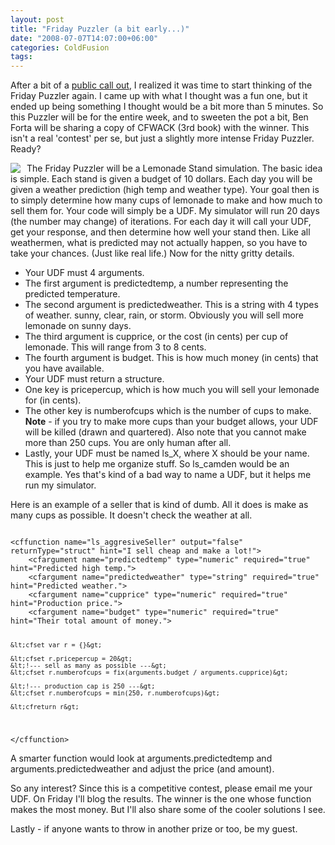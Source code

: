 ```yaml
---
layout: post
title: "Friday Puzzler (a bit early...)"
date: "2008-07-07T14:07:00+06:00"
categories: ColdFusion 
tags: 
---
```


After a bit of a <a href="http://www.vintagecoding.com/blog/2008/06/27/ray-are-you-too-busy/">public call out</a>, I realized it was time to start thinking of the Friday Puzzler again. I came up with what I thought was a fun one, but it ended up being something I thought would be a bit more than 5 minutes. So this Puzzler will be for the entire week, and to sweeten the pot a bit, Ben Forta will be sharing a copy of CFWACK (3rd book) with the winner. This isn't a real 'contest' per se, but just a slightly more intense Friday Puzzler. Ready?
<!--more-->
<img src="https://static.raymondcamden.com/images/cfjedi//lss1.jpg" align="left" style="margin-right:10px;">
The Friday Puzzler will be a Lemonade Stand simulation. The basic idea is simple. Each stand is given a budget of 10 dollars. Each day you will be given a weather prediction (high temp and weather type). Your goal then is to simply determine how many cups of lemonade to make and how much to sell them for. Your code will simply be a UDF. My simulator will run 20 days (the number may change) of iterations. For each day it will call your UDF, get your response, and then determine how well your stand then. Like all weathermen, what is predicted may not actually happen, so you have to take your chances. (Just like real life.) Now for the nitty gritty details.

<ul>
<li>Your UDF must 4 arguments.
<li>The first argument is predictedtemp, a number representing the predicted temperature.
<li>The second argument is predictedweather. This is a string with 4 types of weather. sunny, clear, rain, or storm. Obviously you will sell more lemonade on sunny days.
<li>The third argument is cupprice, or the cost (in cents) per cup of lemonade. This will range from 3 to 8 cents.
<li>The fourth argument is budget. This is how much money (in cents) that you have available.
<li>Your UDF must return a structure. 
<li>One key is pricepercup, which is how much you will sell your lemonade for (in cents).
<li>The other key is numberofcups which is the number of cups to make. <b>Note</b> - if you try to make more cups than your budget allows, your UDF will be killed (drawn and quartered). Also note that you cannot make more than 250 cups. You are only human after all.
<li>Lastly, your UDF must be named ls_X, where X should be your name. This is just to help me organize stuff. So ls_camden would be an example. Yes that's kind of a bad way to name a UDF, but it helps me run my simulator.
</ul>

Here is an example of a seller that is kind of dumb. All it does is make as many cups as possible. It doesn't check the weather at all.

<code>
&lt;cffunction name="ls_aggresiveSeller" output="false" returnType="struct" hint="I sell cheap and make a lot!"&gt;
	&lt;cfargument name="predictedtemp" type="numeric" required="true" hint="Predicted high temp."&gt;
	&lt;cfargument name="predictedweather" type="string" required="true" hint="Predicted weather."&gt;
	&lt;cfargument name="cupprice" type="numeric" required="true" hint="Production price."&gt;
	&lt;cfargument name="budget" type="numeric" required="true" hint="Their total amount of money."&gt;
	
	&lt;cfset var r = {}&gt;
	
	&lt;cfset r.pricepercup = 20&gt;
	&lt;!--- sell as many as possible ---&gt;
	&lt;cfset r.numberofcups = fix(arguments.budget / arguments.cupprice)&gt;

	&lt;!--- production cap is 250 ---&gt;
	&lt;cfset r.numberofcups = min(250, r.numberofcups)&gt;
	
	&lt;cfreturn r&gt;

&lt;/cffunction&gt;
</code>

A smarter function would look at arguments.predictedtemp and arguments.predictedweather and adjust the price (and amount). 

So any interest? Since this is a competitive contest, please email me your UDF. On Friday I'll blog the results. The winner is the one whose function makes the most money. But I'll also share some of the cooler solutions I see. 

Lastly - if anyone wants to throw in another prize or too, be my guest.